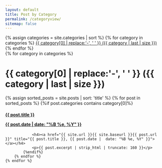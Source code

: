 ```yaml
---
layout: default
title: Post by Category
permalink: /categoryview/
sitemap: false
---
```

 
 <div>
    {% assign categories = site.categories | sort %}
    {% for category in categories %}
        <span class="site-tag">
            <a href="#{{ category | first | slugify }}">
                    {{ category[0] | replace:'-', ' ' }} ({{ category | last | size }})
            </a>
        </span>
    {% endfor %}
</div>

<div id="index">
    {% for category in categories %}
        <a name="{{ category[0] }}"></a>
        <h1>{{ category[0] | replace:'-', ' ' }} ({{ category | last | size }})</h1>
        {% assign sorted_posts = site.posts | sort: 'title' %}
        {% for post in sorted_posts %}
            {%if post.categories contains category[0]%}
                <h4><a href="{{ site.url }}{{ site.baseurl }}{{ post.url }}" title="{{ post.title }}">{{ post.title }} <p class="date">{{ post.date |  date: "%B %e, %Y" }}</p></a></h4>
 
 
                <h4><a href="{{ site.url }}{{ site.baseurl }}{{ post.url }}" title="{{ post.title }}, {{ post.date |  date: "%B %e, %Y" }}"></a></h4>
                <p>{{ post.excerpt | strip_html | truncate: 160 }}</p>
            {%endif%}
        {% endfor %}
    {% endfor %}
</div>
